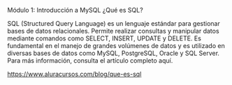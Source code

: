 Módulo 1: Introducción a MySQL
¿Qué es SQL?

SQL (Structured Query Language) es un lenguaje estándar para gestionar bases de datos relacionales. Permite realizar consultas y manipular datos mediante comandos como SELECT, INSERT, UPDATE y DELETE. Es fundamental en el manejo de grandes volúmenes de datos y es utilizado en diversas bases de datos como MySQL, PostgreSQL, Oracle y SQL Server. Para más información, consulta el artículo completo aquí.

https://www.aluracursos.com/blog/que-es-sql
